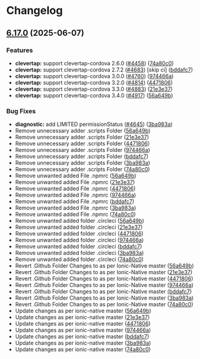 # Changelog

## [6.17.0](https://github.com/danielsogl/awesome-cordova-plugins/compare/clevertap-v6.16.0...clevertap-v6.17.0) (2025-06-07)


### Features

* **clevertap:** support clevertap-cordova 2.6.0 ([#4458](https://github.com/danielsogl/awesome-cordova-plugins/issues/4458)) ([74a80c0](https://github.com/danielsogl/awesome-cordova-plugins/commit/74a80c0953577478bd15fe16ab9edf28dcb27280))
* **clevertap:** support clevertap-cordova 2.7.2 ([#4683](https://github.com/danielsogl/awesome-cordova-plugins/issues/4683))  [skip ci] ([bddafc7](https://github.com/danielsogl/awesome-cordova-plugins/commit/bddafc779a65379c5d09fa74418830b81e2525a7))
* **clevertap:** support clevertap-cordova 3.0.0 ([#4760](https://github.com/danielsogl/awesome-cordova-plugins/issues/4760)) ([974466a](https://github.com/danielsogl/awesome-cordova-plugins/commit/974466ae39146de7826b752c0932eca0cc6a4c7e))
* **clevertap:** support clevertap-cordova 3.2.0 ([#4814](https://github.com/danielsogl/awesome-cordova-plugins/issues/4814)) ([4471806](https://github.com/danielsogl/awesome-cordova-plugins/commit/4471806f73ab286bbcab22d28ea2120cb4cc6a2b))
* **clevertap:** support clevertap-cordova 3.3.0 ([#4883](https://github.com/danielsogl/awesome-cordova-plugins/issues/4883)) ([21e3e37](https://github.com/danielsogl/awesome-cordova-plugins/commit/21e3e37a0df0b099e857ff5eb0330a1ee5b6fe12))
* **clevertap:** support clevertap-cordova 3.4.0  ([#4917](https://github.com/danielsogl/awesome-cordova-plugins/issues/4917)) ([56a649b](https://github.com/danielsogl/awesome-cordova-plugins/commit/56a649be5092081d6ab5019141b40a3a5d0a3ca1))


### Bug Fixes

* **diagnostic:** add LIMITED permissionStatus ([#4645](https://github.com/danielsogl/awesome-cordova-plugins/issues/4645)) ([3ba983a](https://github.com/danielsogl/awesome-cordova-plugins/commit/3ba983aa7f8a3ce382c164929cda37921056cfcc))
* Remove unnecessary adder .scripts Folder ([56a649b](https://github.com/danielsogl/awesome-cordova-plugins/commit/56a649be5092081d6ab5019141b40a3a5d0a3ca1))
* Remove unnecessary adder .scripts Folder ([21e3e37](https://github.com/danielsogl/awesome-cordova-plugins/commit/21e3e37a0df0b099e857ff5eb0330a1ee5b6fe12))
* Remove unnecessary adder .scripts Folder ([4471806](https://github.com/danielsogl/awesome-cordova-plugins/commit/4471806f73ab286bbcab22d28ea2120cb4cc6a2b))
* Remove unnecessary adder .scripts Folder ([974466a](https://github.com/danielsogl/awesome-cordova-plugins/commit/974466ae39146de7826b752c0932eca0cc6a4c7e))
* Remove unnecessary adder .scripts Folder ([bddafc7](https://github.com/danielsogl/awesome-cordova-plugins/commit/bddafc779a65379c5d09fa74418830b81e2525a7))
* Remove unnecessary adder .scripts Folder ([3ba983a](https://github.com/danielsogl/awesome-cordova-plugins/commit/3ba983aa7f8a3ce382c164929cda37921056cfcc))
* Remove unnecessary adder .scripts Folder ([74a80c0](https://github.com/danielsogl/awesome-cordova-plugins/commit/74a80c0953577478bd15fe16ab9edf28dcb27280))
* Remove unwanted added File .npmrc ([56a649b](https://github.com/danielsogl/awesome-cordova-plugins/commit/56a649be5092081d6ab5019141b40a3a5d0a3ca1))
* Remove unwanted added File .npmrc ([21e3e37](https://github.com/danielsogl/awesome-cordova-plugins/commit/21e3e37a0df0b099e857ff5eb0330a1ee5b6fe12))
* Remove unwanted added File .npmrc ([4471806](https://github.com/danielsogl/awesome-cordova-plugins/commit/4471806f73ab286bbcab22d28ea2120cb4cc6a2b))
* Remove unwanted added File .npmrc ([974466a](https://github.com/danielsogl/awesome-cordova-plugins/commit/974466ae39146de7826b752c0932eca0cc6a4c7e))
* Remove unwanted added File .npmrc ([bddafc7](https://github.com/danielsogl/awesome-cordova-plugins/commit/bddafc779a65379c5d09fa74418830b81e2525a7))
* Remove unwanted added File .npmrc ([3ba983a](https://github.com/danielsogl/awesome-cordova-plugins/commit/3ba983aa7f8a3ce382c164929cda37921056cfcc))
* Remove unwanted added File .npmrc ([74a80c0](https://github.com/danielsogl/awesome-cordova-plugins/commit/74a80c0953577478bd15fe16ab9edf28dcb27280))
* Remove unwanted added folder .circleci ([56a649b](https://github.com/danielsogl/awesome-cordova-plugins/commit/56a649be5092081d6ab5019141b40a3a5d0a3ca1))
* Remove unwanted added folder .circleci ([21e3e37](https://github.com/danielsogl/awesome-cordova-plugins/commit/21e3e37a0df0b099e857ff5eb0330a1ee5b6fe12))
* Remove unwanted added folder .circleci ([4471806](https://github.com/danielsogl/awesome-cordova-plugins/commit/4471806f73ab286bbcab22d28ea2120cb4cc6a2b))
* Remove unwanted added folder .circleci ([974466a](https://github.com/danielsogl/awesome-cordova-plugins/commit/974466ae39146de7826b752c0932eca0cc6a4c7e))
* Remove unwanted added folder .circleci ([bddafc7](https://github.com/danielsogl/awesome-cordova-plugins/commit/bddafc779a65379c5d09fa74418830b81e2525a7))
* Remove unwanted added folder .circleci ([3ba983a](https://github.com/danielsogl/awesome-cordova-plugins/commit/3ba983aa7f8a3ce382c164929cda37921056cfcc))
* Remove unwanted added folder .circleci ([74a80c0](https://github.com/danielsogl/awesome-cordova-plugins/commit/74a80c0953577478bd15fe16ab9edf28dcb27280))
* Revert .Github Folder Changes to as per Ionic-Native master ([56a649b](https://github.com/danielsogl/awesome-cordova-plugins/commit/56a649be5092081d6ab5019141b40a3a5d0a3ca1))
* Revert .Github Folder Changes to as per Ionic-Native master ([21e3e37](https://github.com/danielsogl/awesome-cordova-plugins/commit/21e3e37a0df0b099e857ff5eb0330a1ee5b6fe12))
* Revert .Github Folder Changes to as per Ionic-Native master ([4471806](https://github.com/danielsogl/awesome-cordova-plugins/commit/4471806f73ab286bbcab22d28ea2120cb4cc6a2b))
* Revert .Github Folder Changes to as per Ionic-Native master ([974466a](https://github.com/danielsogl/awesome-cordova-plugins/commit/974466ae39146de7826b752c0932eca0cc6a4c7e))
* Revert .Github Folder Changes to as per Ionic-Native master ([bddafc7](https://github.com/danielsogl/awesome-cordova-plugins/commit/bddafc779a65379c5d09fa74418830b81e2525a7))
* Revert .Github Folder Changes to as per Ionic-Native master ([3ba983a](https://github.com/danielsogl/awesome-cordova-plugins/commit/3ba983aa7f8a3ce382c164929cda37921056cfcc))
* Revert .Github Folder Changes to as per Ionic-Native master ([74a80c0](https://github.com/danielsogl/awesome-cordova-plugins/commit/74a80c0953577478bd15fe16ab9edf28dcb27280))
* Update changes as per ionic-native master ([56a649b](https://github.com/danielsogl/awesome-cordova-plugins/commit/56a649be5092081d6ab5019141b40a3a5d0a3ca1))
* Update changes as per ionic-native master ([21e3e37](https://github.com/danielsogl/awesome-cordova-plugins/commit/21e3e37a0df0b099e857ff5eb0330a1ee5b6fe12))
* Update changes as per ionic-native master ([4471806](https://github.com/danielsogl/awesome-cordova-plugins/commit/4471806f73ab286bbcab22d28ea2120cb4cc6a2b))
* Update changes as per ionic-native master ([974466a](https://github.com/danielsogl/awesome-cordova-plugins/commit/974466ae39146de7826b752c0932eca0cc6a4c7e))
* Update changes as per ionic-native master ([bddafc7](https://github.com/danielsogl/awesome-cordova-plugins/commit/bddafc779a65379c5d09fa74418830b81e2525a7))
* Update changes as per ionic-native master ([3ba983a](https://github.com/danielsogl/awesome-cordova-plugins/commit/3ba983aa7f8a3ce382c164929cda37921056cfcc))
* Update changes as per ionic-native master ([74a80c0](https://github.com/danielsogl/awesome-cordova-plugins/commit/74a80c0953577478bd15fe16ab9edf28dcb27280))
